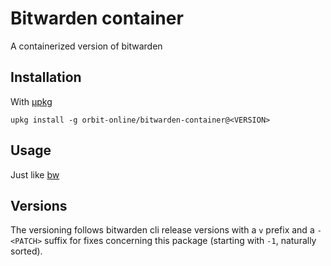 # Bitwarden container

A containerized version of bitwarden

## Installation

With [μpkg](https://github.com/orbit-online/upkg)

```
upkg install -g orbit-online/bitwarden-container@<VERSION>
```

## Usage

Just like [bw](https://bitwarden.com/help/cli/)

## Versions

The versioning follows bitwarden cli release versions with a `v` prefix and
a `-<PATCH>` suffix for fixes concerning this package (starting with `-1`,
naturally sorted).
